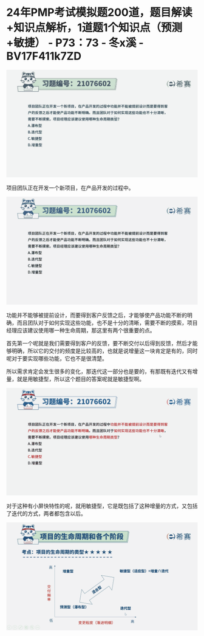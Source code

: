 # 24年PMP考试模拟题200道，题目解读+知识点解析，1道题1个知识点（预测+敏捷） - P73：73 - 冬x溪 - BV17F411k7ZD

![](img/d5a1730d9f9b6a2ebab206e7e4ed34bb_0.png)

项目团队正在开发一个新项目，在产品开发的过程中。

![](img/d5a1730d9f9b6a2ebab206e7e4ed34bb_2.png)

功能并不能够被提前设计，而要得到客户反馈之后，才能够使产品功能不断的明确，而且团队对于如何实现这些功能，也不是十分的清晰，需要不断的摸索，项目经理应该建议使用哪一种生命周期，那这里有两个很重要的点。

首先第一个呢就是我们需要得到客户的反馈，要不断交付以后得到反馈，然后才能够明确，所以它的交付的频度是比较高的，也就是说增量这一块肯定是有的，同时呢对于要实现哪些功能，它也不是很清楚。

所以需求肯定会发生很多的变化，那迭代这一部分也是要的，有那既有迭代又有增量，就是用敏捷型，所以这个题目的答案呢就是敏捷型啊。



![](img/d5a1730d9f9b6a2ebab206e7e4ed34bb_4.png)

对于这种有小屏快特性的呢，就用敏捷型，它是既包括了这种增量的方式，又包括了迭代的方式，两者都包含以后。



![](img/d5a1730d9f9b6a2ebab206e7e4ed34bb_6.png)